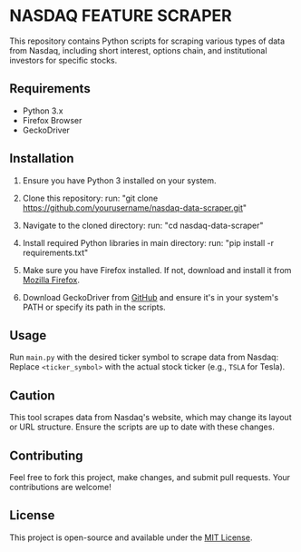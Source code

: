 # NASDAQ FEATURE SCRAPER
This repository contains Python scripts for scraping various types of data from Nasdaq, including short interest, options chain, and institutional investors for specific stocks.


## Requirements

- Python 3.x
- Firefox Browser
- GeckoDriver

## Installation

1. Ensure you have Python 3 installed on your system.

2. Clone this repository:
    run: "git clone https://github.com/yourusername/nasdaq-data-scraper.git"

3. Navigate to the cloned directory:
    run: "cd nasdaq-data-scraper"

4. Install required Python libraries in main directory:
    run: "pip install -r requirements.txt"


5. Make sure you have Firefox installed. If not, download and install it from [Mozilla Firefox](https://www.mozilla.org/en-US/firefox/new/).

6. Download GeckoDriver from [GitHub](https://github.com/mozilla/geckodriver/releases) and ensure it's in your system's PATH or specify its path in the scripts.

## Usage

Run `main.py` with the desired ticker symbol to scrape data from Nasdaq:
Replace `<ticker_symbol>` with the actual stock ticker (e.g., `TSLA` for Tesla).

## Caution

This tool scrapes data from Nasdaq's website, which may change its layout or URL structure. Ensure the scripts are up to date with these changes.

## Contributing

Feel free to fork this project, make changes, and submit pull requests. Your contributions are welcome!

## License

This project is open-source and available under the [MIT License](LICENSE).



